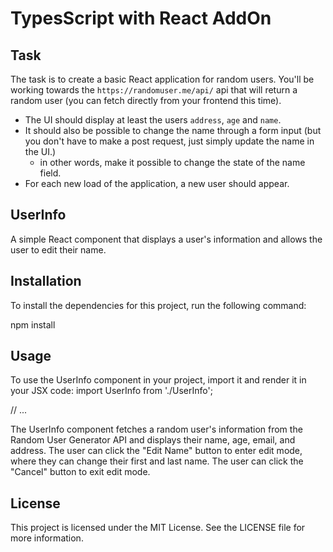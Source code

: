 # TypesScript with React AddOn

## Task
The task is to create a basic React application for random users. You'll be working towards the `https://randomuser.me/api/` api that will return a random user (you can fetch directly from your frontend this time).

- The UI should display at least the users `address`, `age` and `name`.
- It should also be possible to change the name through a form input (but you don't have to make a post request, just simply update the name in the UI.)
  - in other words, make it possible to change the state of the name field.
- For each new load of the application, a new user should appear.

## UserInfo

A simple React component that displays a user's information and allows the user to edit their name.

## Installation

To install the dependencies for this project, run the following command:

npm install

## Usage

To use the UserInfo component in your project, import it and render it in your JSX code:
import UserInfo from './UserInfo';

// ...

<UserInfo />
The UserInfo component fetches a random user's information from the Random User Generator API and displays their name, age, email, and address. The user can click the "Edit Name" button to enter edit mode, where they can change their first and last name. The user can click the "Cancel" button to exit edit mode.

## License

This project is licensed under the MIT License. See the LICENSE file for more information.

